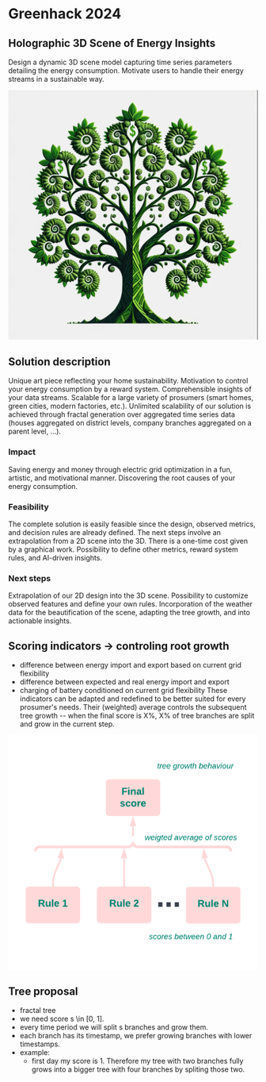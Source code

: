 # Greenhack 2024

## Holographic 3D Scene of Energy Insights
Design a dynamic 3D scene model capturing time series parameters detailing the energy consumption. Motivate users to handle their energy streams in a sustainable way.

![logo](./images/1f0dd3ad-e968-47fa-9982-dc1b4d9b2e8c.jfif)

## Solution description
Unique art piece reflecting your home sustainability. Motivation to control your energy consumption by a reward system. Comprehensible insights of your data streams. Scalable for a large variety of prosumers (smart homes, green cities, modern factories, etc.).
Unlimited scalability of our solution is achieved through fractal generation over aggregated time series data (houses aggregated on district levels, company branches aggregated on a parent level, ...).

### Impact
Saving energy and money through electric grid optimization in a fun, artistic, and motivational manner. Discovering the root causes of your energy consumption.

### Feasibility
The complete solution is easily feasible since the design, observed metrics, and decision rules are already defined. The next steps involve an extrapolation from a 2D scene into the 3D. There is a one-time cost given by a graphical work. Possibility to define other metrics, reward system rules, and AI-driven insights.

### Next steps
Extrapolation of our 2D design into the 3D scene. Possibility to customize observed features and define your own rules. Incorporation of the weather data for the beautification of the scene, adapting the tree growth, and into actionable insights.

## Scoring indicators -> controling root growth
* difference between energy import and export based on current grid flexibility
* difference between expected and real energy import and export
* charging of battery conditioned on current grid flexibility
These indicators can be adapted and redefined to be better suited for every prosumer's needs.
Their (weighted) average controls the subsequent tree growth -- when the final score is X%, X% of tree branches are split and grow in the current step.

![logo](./images/Greenhack24.png)

## Tree proposal
- fractal tree
- we need score s \in [0, 1].
- every time period we will split s branches and grow them.
- each branch has its timestamp, we prefer growing branches with lower timestamps.
- example: 
    - first day my score is 1. Therefore my tree with two branches fully grows into a bigger tree with four branches by spliting those two.